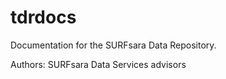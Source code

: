 # tdrdocs
Documentation for the SURFsara Data Repository.

Authors:
SURFsara Data Services advisors

